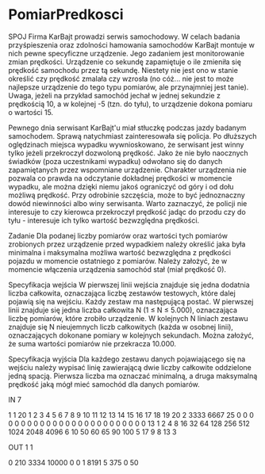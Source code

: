 # PomiarPredkosci
SPOJ
Firma KarBajt prowadzi serwis samochodowy. W celach badania przyśpieszenia oraz zdolności hamowania samochodów KarBajt montuje w nich pewne specyficzne urządzenie. Jego zadaniem jest monitorowanie zmian prędkości. Urządzenie co sekundę zapamiętuje o ile zmieniła się prędkość samochodu przez tą sekundę. Niestety nie jest ono w stanie określić czy prędkość zmalała czy wzrosła (no cóż... nie jest to może najlepsze urządzenie do tego typu pomiarów, ale przynajmniej jest tanie). Uwaga, jeżeli na przykład samochód jechał w jednej sekundzie z prędkością 10, a w kolejnej -5 (tzn. do tyłu), to urządzenie dokona pomiaru o wartości 15.

Pewnego dnia serwisant KarBajt'u miał stłuczkę podczas jazdy badanym samochodem. Sprawą natychmiast zainteresowała się policja. Po dłuższych oględzinach miejsca wypadku wywnioskowano, że serwisant jest winny tylko jeżeli przekroczył dozwoloną prędkość. Jako że nie było naocznych świadków (poza uczestnikami wypadku) odwołano się do danych zapamiętanych przez wspomniane urządzenie. Charakter urządzenia nie pozwala co prawda na odczytanie dokładnej prędkości w momencie wypadku, ale można dzięki niemu jakoś ograniczyć od góry i od dołu możliwą prędkość. Przy odrobinie szczęścia, może to być jednoznaczny dowód niewinności albo winy serwisanta. Warto zaznaczyć, że policji nie interesuje to czy kierowca przekroczył prędkość jadąc do przodu czy do tyłu - interesuje ich tylko wartość bezwzględna prędkości.

Zadanie
Dla podanej liczby pomiarów oraz wartości tych pomiarów zrobionych przez urządzenie przed wypadkiem należy określić jaka była minimalna i maksymalna możliwa wartość bezwzględna z prędkości pojazdu w momencie ostatniego z pomiarów. Należy założyć, że w momencie włączenia urządzenia samochód stał (miał prędkość 0).

Specyfikacja wejścia
W pierwszej linii wejścia znajduje się jedna dodatnia liczba całkowita, oznaczająca liczbę zestawów testowych, które dalej pojawią się na wejściu. Każdy zestaw ma następującą postać. W pierwszej linii znajduje się jedna liczba całkowita N (1 ≤ N ≤ 5.000), oznaczająca liczbę pomiarów, które zrobiło urządzenie. W kolejnych N liniach zestawu znajduje się N nieujemnych liczb całkowitych (każda w osobnej linii), oznaczających dokonane pomiary w kolejnych sekundach. Można założyć, że suma wartości pomiarów nie przekracza 10.000.

Specyfikacja wyjścia
Dla każdego zestawu danych pojawiającego się na wejściu należy wypisać linię zawierającą dwie liczby całkowite oddzielone jedną spacją. Pierwsza liczba ma oznaczać minimalną, a druga maksymalną prędkość jaką mógł mieć samochód dla danych pomiarów.

IN
7

1
1
20
1
2
3
4
5
6
7
8
9
10
11
12
13
14
15
16
17
18
19
20
2
3333
6667
25
0
0
0
0
0
0
0
0
0
0
0
0
0
0
0
0
0
0
0
0
0
0
0
0
0
13
1
2
4
8
16
32
64
128
256
512
1024
2048
4096
6
10
50
60
65
90
100
5
17
9
8
13
3

OUT
1 1

0 210
3334 10000
0 0
1 8191
5 375
0 50

